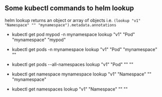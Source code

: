## Some kubectl commands to helm lookup

helm lookup returns an object or array of objects i.e. `(lookup "v1" "Namespace" "" "mynamespace").metadata.annotations`

- kubectl get pod mypod -n mynamespace lookup "v1" "Pod" "mynamespace" "mypod"

- kubectl get pods -n mynamespace lookup "v1" "Pod" "mynamespace" ""

- kubectl get pods --all-namespaces lookup "v1" "Pod" "" ""

- kubectl get namespace mynamespace lookup "v1" "Namespace" "" "mynamespace"

- kubectl get namespaces lookup "v1" "Namespace" "" ""
